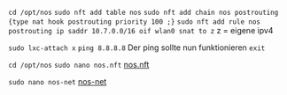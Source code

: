 `cd /opt/nos`
`sudo nft add table nos`
`sudo nft add chain nos postrouting {type nat hook postrouting priority 100 ;}`
`sudo nft add rule nos postrouting ip saddr 10.7.0.0/16 oif wlan0 snat to z`
z = eigene ipv4

`sudo lxc-attach x`
`ping 8.8.8.8`
Der ping sollte nun funktionieren
`exit`

`cd /opt/nos`
`sudo nano nos.nft`
[nos.nft](lxc-files/nos.nft)

`sudo nano nos-net`
[nos-net](lxc-files/nos-net)

